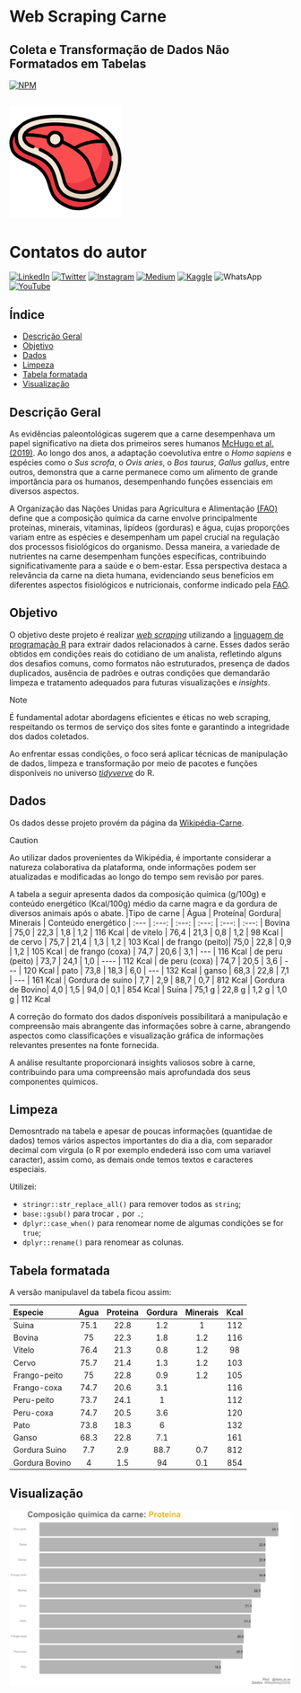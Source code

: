 # Web Scraping Carne

## Coleta e Transformação de Dados Não Formatados em Tabelas

[![NPM](https://img.shields.io/npm/l/react)](https://github.com/italomarquesmonteiro/web_scraping_carne/blob/main/LICENSE)

##

<img style="width:200px; height:200px;" src=".github/.vscode/Image/Icon meat.png" alt="Image Meat">

# Contatos do autor

[![LinkedIn](https://img.shields.io/badge/LinkedIn-0077B5?style=for-the-badge&logo=linkedin&logoColor=white)](https://www.linkedin.com/in/italomarquesmonteiro/)
[![Twitter](https://img.shields.io/badge/X-%23000000.svg?style=for-the-badge&logo=X&logoColor=white)](https://twitter.com/italommonteiro)
[![Instagram](https://img.shields.io/badge/Instagram-E4405F?style=for-the-badge&logo=instagram&logoColor=white)](https://instagram.com/italo.m.m)
[![Medium](https://img.shields.io/badge/Medium-12100E?style=for-the-badge&logo=medium&logoColor=white)](https://medium.com/@italomarquesmonteiro)
[![Kaggle](https://img.shields.io/badge/Kaggle-035a7d?style=for-the-badge&logo=kaggle&logoColor=white)](https://www.kaggle.com/talomarquesmonteiro)
![WhatsApp](https://img.shields.io/badge/WhatsApp-25D366?style=for-the-badge&logo=whatsapp&logoColor=white)
[![YouTube](https://img.shields.io/badge/YouTube-FF0000?style=for-the-badge&logo=youtube&logoColor=white)](https://www.youtube.com/channel/UCB_lseG8dAbdjuemJv-nHXw)

## Índice

- <a href="#descricao">Descrição Geral</a>
- <a href="#objetivo">Objetivo</a>
- <a href="#dados">Dados</a>
- <a href="#limpeza">Limpeza</a>
- <a href="#tabela">Tabela formatada</a>
- <a href="#visualizacao">Visualização</a>

## Descrição Geral

As evidências paleontológicas sugerem que a carne desempenhava um papel significativo na dieta dos primeiros seres humanos [McHugo et al. (2019)](https://www.ncbi.nlm.nih.gov/pmc/articles/PMC6889691/). Ao longo dos anos, a adaptação coevolutiva entre o *Homo sapiens* e espécies como o *Sus scrofa*, o *Ovis aries*, o *Bos taurus*, *Gallus gallus*, entre outros, demonstra que a carne permanece como um alimento de grande importância para os humanos, desempenhando funções essenciais em diversos aspectos.

A Organização das Nações Unidas para Agricultura e Alimentação [(FAO)](https://www.fao.org/3/T0562E/T0562E02.htm#Meat%20quality) define que a composição química da carne envolve principalmente proteínas, minerais, vitaminas, lipídeos (gorduras) e água, cujas proporções variam entre as espécies e desempenham um papel crucial na regulação dos processos fisiológicos do organismo. Dessa maneira, a variedade de nutrientes na carne desempenham funções específicas, contribuindo significativamente para a saúde e o bem-estar. Essa perspectiva destaca a relevância da carne na dieta humana, evidenciando seus benefícios em diferentes aspectos fisiológicos e nutricionais, conforme indicado pela [FAO](https://www.fao.org/3/y2770e/y2770e07.htm).

## Objetivo

O objetivo deste projeto é realizar [*web scraping*](https://pt.wikipedia.org/wiki/Coleta_de_dados_web) utilizando a [linguagem de programação R](https://www.r-project.org/) para extrair dados relacionados à carne. Esses dados serão obtidos em condições reais do cotidiano de um analista, refletindo alguns dos desafios comuns, como formatos não estruturados, presença de dados duplicados, ausência de padrões e outras condições que demandarão limpeza e tratamento adequados para futuras visualizações e *insights*.

> [!NOTE]
>É fundamental adotar abordagens eficientes e éticas no web scraping, respeitando os termos de serviço dos sites fonte e garantindo a integridade dos dados coletados.

Ao enfrentar essas condições, o foco será aplicar técnicas de manipulação de dados, limpeza e transformação por meio de pacotes e funções disponíveis no universo [*tidyverve*](https://www.tidyverse.org/) do R.

## Dados

Os dados desse projeto provém da página da [Wikipédia-Carne](https://pt.wikipedia.org/wiki/Carne).

>[!CAUTION]
>Ao utilizar dados provenientes da Wikipédia, é importante considerar a natureza colaborativa da plataforma, onde informações podem ser atualizadas e modificadas ao longo do tempo sem revisão por pares.

<!--Tabela orginal é de autoria do [Prof. Roberto de Oliveira Roça](https://www.fca.unesp.br/Home/Instituicao/Departamentos/Gestaoetecnologia/Teses/Roca102.pdf) Departamento de Gestão e Tecnologia Agroindustrial da F.C.A. - UNESP - Campus de Botucatu -->

A tabela a seguir apresenta dados da composição química (g/100g) e conteúdo energético (Kcal/100g) médio da carne magra e da gordura de diversos animais após o abate.
|Tipo de carne     | Água   | Proteína| Gordura| Minerais | Conteúdo energético
| :---             | :---:  | :---:   | :---:  | :---:    | :---:
| Bovina           | 75,0   |  22,3   |  1,8   | 1,2      | 116 Kcal
| de vitelo        | 76,4   |  21,3   |  0,8   | 1,2      | 98 Kcal
| de cervo         | 75,7   |  21,4   |  1,3   | 1,2      | 103 Kcal
| de frango (peito)| 75,0   |  22,8   |  0,9   | 1,2      | 105 Kcal
| de frango (coxa) | 74,7   |  20,6   |  3,1   | ---      | 116 Kcal
| de peru (peito)  | 73,7   |  24,1   |  1,0   | ----     | 112 Kcal
| de peru (coxa)   | 74,7   |  20,5   |  3,6   | ---      | 120 Kcal
| pato             | 73,8   |  18,3   |  6,0   | ---      | 132 Kcal
| ganso            | 68,3   |  22,8   |  7,1   | ---      | 161 Kcal
| Gordura de suíno | 7,7    |  2,9    |  88,7  | 0,7      | 812 Kcal
| Gordura de Bovino| 4,0    |  1,5    |  94,0  | 0,1      | 854 Kcal
| Suína            | 75,1 g |  22,8 g |  1,2 g | 1,0 g    | 112 Kcal
             

A correção do formato dos dados disponíveis possibilitará a manipulação e compreensão mais abrangente das informações sobre à carne, abrangendo aspectos como classificações e visualização gráfica de informações relevantes presentes na fonte fornecida.

A análise resultante proporcionará insights valiosos sobre à carne, contribuindo para uma compreensão mais aprofundada dos seus componentes químicos.

## Limpeza

Demosntrado na tabela e apesar de poucas informações (quantidae de dados) temos vários aspectos importantes do dia a dia, com separador decimal com virgula (o R por exemplo endederá isso com uma variavel caracter), assim como, as demais onde temos textos e caracteres especiais.

Utilizei:
*  `stringr::str_replace_all()` para remover todos as ``string``;
*  `base::gsub()` para trocar ``,`` por ``.``;
*  `dplyr::case_when()` para renomear nome de algumas condições se for `true`;
*  `dplyr::rename()` para renomear as colunas.

## Tabela formatada

A versão manipulavel da tabela ficou assim:

|Especie       |  Agua |Proteina | Gordura |Minerais  |Kcal
| :---         | :---: | :---:   | :---:   |  :---:   |:---:
|Suina         |  75.1 |    22.8 |     1.2 |     1    | 112
|Bovina        |  75   |    22.3 |     1.8 |     1.2  | 116
|Vitelo        |  76.4 |    21.3 |     0.8 |     1.2  |  98
|Cervo         |  75.7 |    21.4 |     1.3 |     1.2  | 103
|Frango-peito  |  75   |    22.8 |     0.9 |     1.2  | 105
|Frango-coxa   |  74.7 |    20.6 |     3.1 |          | 116
|Peru-peito    |  73.7 |    24.1 |     1   |          | 112
|Peru-coxa     |  74.7 |    20.5 |     3.6 |          | 120
|Pato          |  73.8 |    18.3 |     6   |          | 132
|Ganso         |  68.3 |    22.8 |     7.1 |          | 161
|Gordura Suino |   7.7 |     2.9 |    88.7 |     0.7  | 812
|Gordura Bovino|   4   |     1.5 |    94   |     0.1  | 854

## Visualização

<img style="width:px; height:px;" src=".github/.vscode/Image/protein.png" alt="Image Protein">